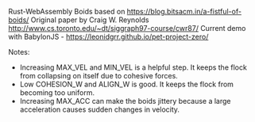Rust-WebAssembly Boids based on https://blog.bitsacm.in/a-fistful-of-boids/
Original paper by Craig W. Reynolds http://www.cs.toronto.edu/~dt/siggraph97-course/cwr87/
Current demo with BabylonJS - https://leonidgrr.github.io/pet-project-zero/

Notes:
- Increasing MAX_VEL and MIN_VEL is a helpful step. It keeps the flock from collapsing on itself due to cohesive forces.
- Low COHESION_W and ALIGN_W is good. It keeps the flock from becoming too uniform.
- Increasing MAX_ACC can make the boids jittery because a large acceleration causes sudden changes in velocity.
